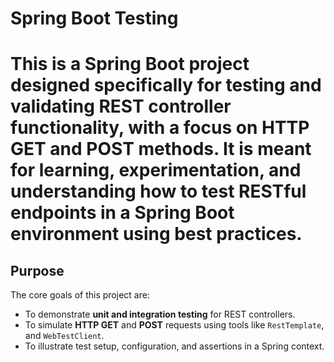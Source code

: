 # Spring Boot Testing

# This is a Spring Boot project designed **specifically for testing and validating REST controller functionality**, with a focus on **HTTP GET and POST methods**. It is meant for learning, experimentation, and understanding how to test RESTful endpoints in a Spring Boot environment using best practices.

## Purpose

The core goals of this project are:
- To demonstrate **unit and integration testing** for REST controllers.
- To simulate **HTTP GET** and **POST** requests using tools like `RestTemplate`, and `WebTestClient`.
- To illustrate test setup, configuration, and assertions in a Spring context.

